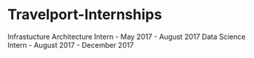 # Travelport-Internships
Infrastucture Architecture Intern - May 2017 - August 2017
Data Science Intern - August 2017 - December 2017
